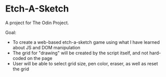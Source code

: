 # Etch-A-Sketch

A project for The Odin Project.

Goal:
- To create a web-based etch-a-sketch game using what I have learned about JS and DOM manipulation
- The grid for "drawing" will be created by the script itself, and not hard-coded on the page
- User will be able to select grid size, pen color, eraser, as well as reset the grid
